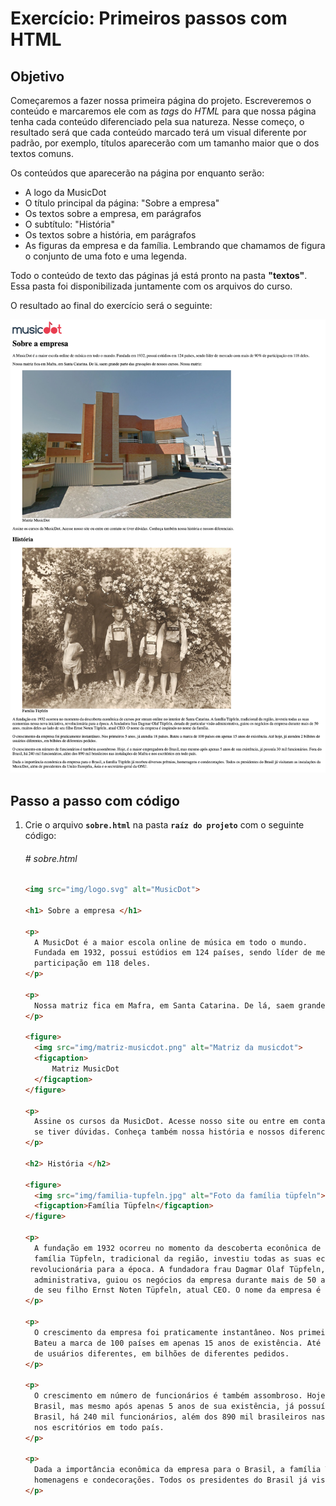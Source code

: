# Exercício: Primeiros passos com HTML

## Objetivo
      
Começaremos a fazer nossa primeira página do projeto. Escreveremos o conteúdo e marcaremos ele com as *tags* do *HTML* para que nossa página tenha cada conteúdo diferenciado pela sua natureza. Nesse começo, o resultado será que cada conteúdo marcado terá um visual diferente por padrão, por exemplo, títulos aparecerão com um tamanho maior que o dos textos comuns.

Os conteúdos que aparecerão na página por enquanto serão:

* A logo da MusicDot
* O título principal da página: "Sobre a empresa"
* Os textos sobre a empresa, em parágrafos
* O subtítulo: "História"
* Os textos sobre a história, em parágrafos
* As figuras da empresa e da família. Lembrando que chamamos de figura o conjunto de uma foto e uma legenda.

Todo o conteúdo de texto das páginas já está pronto na pasta **"textos"**. Essa pasta foi disponibilizada juntamente com os arquivos do curso.

O resultado ao final do exercício será o seguinte:

![Visual da página ao final do exercício {w=50}](assets/images/02-sobre--inicioHTML/sobre--inicioHTML.png)

## Passo a passo com código

1. Crie o arquivo **`sobre.html`** na pasta **`raíz do projeto`** com o seguinte código:

    ###### # sobre.html
    ```html
    <img src="img/logo.svg" alt="MusicDot">
    
    <h1> Sobre a empresa </h1>
    
    <p>
      A MusicDot é a maior escola online de música em todo o mundo.
      Fundada em 1932, possui estúdios em 124 países, sendo líder de mercado com mais de 90% de
      participação em 118 deles.
    </p>
    
    <p>
      Nossa matriz fica em Mafra, em Santa Catarina. De lá, saem grande parte das gravações de nossos cursos. Nossa matriz:
    </p>
    
    <figure>
      <img src="img/matriz-musicdot.png" alt="Matriz da musicdot">
      <figcaption> 
          Matriz MusicDot 
      </figcaption>
    </figure>
    
    <p>
      Assine os cursos da MusicDot. Acesse nosso site ou entre em contato
      se tiver dúvidas. Conheça também nossa história e nossos diferenciais.
    </p>
    
    <h2> História </h2>
    
    <figure>
      <img src="img/familia-tupfeln.jpg" alt="Foto da família tüpfeln">
      <figcaption>Família Tüpfeln</figcaption>
    </figure>
    
    <p>
      A fundação em 1932 ocorreu no momento da descoberta econônica de cursos por stream online no interior de Santa Catarina. A
      família Tüpfeln, tradicional da região, investiu todas as suas economias nessa nova iniciativa,
     revolucionária para a época. A fundadora frau Dagmar Olaf Tüpfeln, dotada de particular visão
      administrativa, guiou os negócios da empresa durante mais de 50 anos, muitos deles ao lado
      de seu filho Ernst Noten Tüpfeln, atual CEO. O nome da empresa é inspirado no nome da família.
    </p>
    
    <p>
      O crescimento da empresa foi praticamente instantâneo. Nos primeiros 5 anos, já atendia 18 países.
      Bateu a marca de 100 países em apenas 15 anos de existência. Até hoje, já atendeu 2 bilhões
      de usuários diferentes, em bilhões de diferentes pedidos.
    </p>
    
    <p>
      O crescimento em número de funcionários é também assombroso. Hoje, é a maior empregadora do
      Brasil, mas mesmo após apenas 5 anos de sua existência, já possuía 30 mil funcionários. Fora do
      Brasil, há 240 mil funcionários, além dos 890 mil brasileiros nas instalações de Mafra e
      nos escritórios em todo país.
    </p>
    
    <p>
      Dada a importância econômica da empresa para o Brasil, a família Tüpfeln já recebeu diversos prêmios,
      homenagens e condecorações. Todos os presidentes do Brasil já visitaram as instalações da MusicDot, além de presidentes da União          Européia, Ásia e o secretário-geral da ONU.
    </p>
    ```
